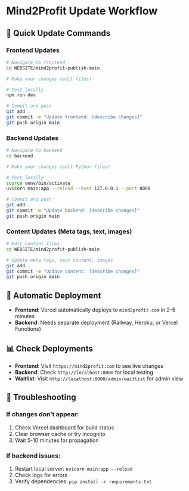 # Mind2Profit Update Workflow

## 🚀 Quick Update Commands

### Frontend Updates
```bash
# Navigate to frontend
cd WEBSITE/mind2profit-publish-main

# Make your changes (edit files)

# Test locally
npm run dev

# Commit and push
git add .
git commit -m "Update frontend: [describe changes]"
git push origin main
```

### Backend Updates
```bash
# Navigate to backend
cd backend

# Make your changes (edit Python files)

# Test locally
source venv/bin/activate
uvicorn main:app --reload --host 127.0.0.1 --port 8000

# Commit and push
git add .
git commit -m "Update backend: [describe changes]"
git push origin main
```

### Content Updates (Meta tags, text, images)
```bash
# Edit content files
cd WEBSITE/mind2profit-publish-main

# Update meta tags, text content, images
git add .
git commit -m "Update content: [describe changes]"
git push origin main
```

## 🎯 Automatic Deployment

- **Frontend**: Vercel automatically deploys to `mind2profit.com` in 2-5 minutes
- **Backend**: Needs separate deployment (Railway, Heroku, or Vercel Functions)

## 📊 Check Deployments

- **Frontend**: Visit `https://mind2profit.com` to see live changes
- **Backend**: Check `http://localhost:8000` for local testing
- **Waitlist**: Visit `http://localhost:8000/admin/waitlist` for admin view

## 🔧 Troubleshooting

### If changes don't appear:
1. Check Vercel dashboard for build status
2. Clear browser cache or try incognito
3. Wait 5-10 minutes for propagation

### If backend issues:
1. Restart local server: `uvicorn main:app --reload`
2. Check logs for errors
3. Verify dependencies: `pip install -r requirements.txt`
